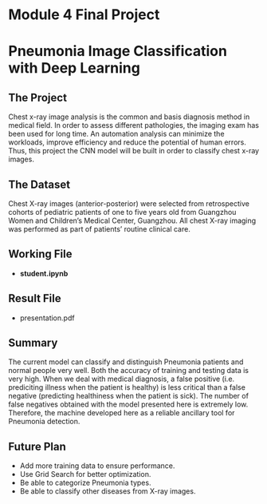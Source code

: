 # Module 4 Final Project

# Pneumonia Image Classification with Deep Learning

## The Project

Chest x-ray image analysis is the common and basis diagnosis method in medical field. In order to assess different pathologies, the imaging exam has been used for long time. An automation analysis can minimize the workloads, improve efficiency and reduce the potential of human errors. Thus, this project the CNN model will be built in order to classify chest x-ray images.

## The Dataset

Chest X-ray images (anterior-posterior) were selected from retrospective cohorts of pediatric patients of one to five years old from Guangzhou Women and Children’s Medical Center, Guangzhou. All chest X-ray imaging was performed as part of patients’ routine clinical care.

## Working File

* <b>student.ipynb</b>

## Result File

* presentation.pdf 

## Summary

The current model can classify and distinguish Pneumonia patients and normal people very well. Both the accuracy of training and testing data is very high. When we deal with medical diagnosis, a false positive (i.e. prediciting illness when the patient is healthy) is less critical than a false negative (predicting healthiness when the patient is sick). The number of false negatives obtained with the model presented here is extremely low. Therefore, the machine developed here as a reliable ancillary tool for Pneumonia detection.

## Future Plan

* Add more training data to ensure performance.
* Use Grid Search for better optimization.
* Be able to categorize Pneumonia types.
* Be able to classify other diseases from X-ray images.
